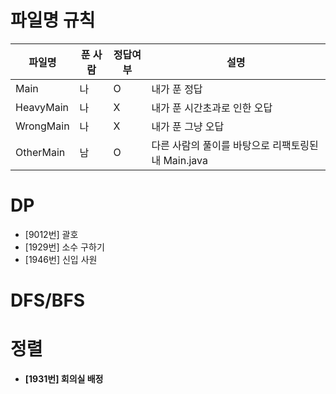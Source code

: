 # 파일명 규칙

|파일명|푼 사람|정답여부|설명|
|--|------|---|--|
|Main|나|O|내가 푼 정답|
|HeavyMain|나|X|내가 푼 시간초과로 인한 오답|
|WrongMain|나|X|내가 푼 그냥 오답|
|OtherMain|남|O|다른 사람의 풀이를 바탕으로 리팩토링된 내 Main.java|

# DP
* [9012번] 괄호
* [1929번] 소수 구하기
* [1946번] 신입 사원

# DFS/BFS

# 정렬
* **[1931번] 회의실 배정**
